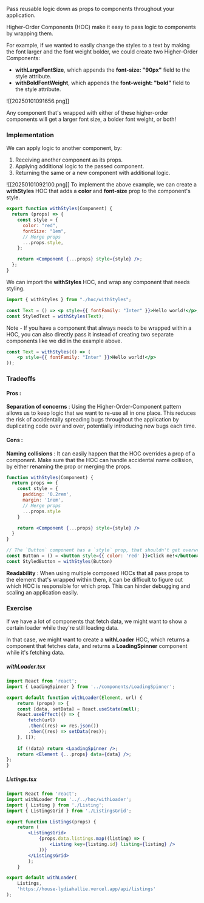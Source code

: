 
Pass reusable logic down as props to components throughout your application.

Higher-Order Components (HOC) make it easy to pass logic to components by wrapping them.

For example, if we wanted to easily change the styles to a text by making the font larger and the font weight bolder, we could create two Higher-Order Components:

- **withLargeFontSize**, which appends the **font-size: "90px"** field to the style attribute.
- **withBoldFontWeight**, which appends the **font-weight: "bold"** field to the style attribute.

![[20250101091656.png]]

Any component that's wrapped with either of these higher-order components will get a larger font size, a bolder font weight, or both!

### Implementation

We can apply logic to another component, by:

1. Receiving another component as its props.
2. Applying additional logic to the passed component.
3. Returning the same or a new component with additional logic.

![[20250101092100.png]]
To implement the above example, we can create a **withStyles** HOC that adds a **color** and **font-size** prop to the component's style.

```jsx
export function withStyles(Component) {
  return (props) => {
    const style = {
      color: "red",
      fontSize: "1em",
      // Merge props
      ...props.style,
    };

    return <Component {...props} style={style} />;
  };
}
```

We can import the **withStyles** HOC, and wrap any component that needs styling.

```jsx
import { withStyles } from "./hoc/withStyles";

const Text = () => <p style={{ fontFamily: "Inter" }}>Hello world!</p>;
const StyledText = withStyles(Text);
```

Note - If you have a component that always needs to be wrapped within a HOC, you can also directly pass it instead of creating two separate components like we did in the example above.

```jsx
const Text = withStyles(() => (
	<p style={{ fontFamily: "Inter" }}>Hello world!</p>
));
```

### Tradeoffs

#### Pros :

**Separation of concerns** : Using the Higher-Order-Component pattern allows us to keep logic that we want to re-use all in one place. This reduces the risk of accidentally spreading bugs throughout the application by duplicating code over and over, potentially introducing new bugs each time.

#### Cons :

**Naming collisions** : It can easily happen that the HOC overrides a prop of a component. Make sure that the HOC can handle accidental name collision, by either renaming the prop or merging the props.

```jsx
function withStyles(Component) {
  return props => {
    const style = {
      padding: '0.2rem',
      margin: '1rem',
      // Merge props
      ...props.style
    }

    return <Component {...props} style={style} />
  }
}

// The `Button` component has a `style` prop, that shouldn't get overwritten in the HOC.
const Button = () = <button style={{ color: 'red' }}>Click me!</button>
const StyledButton = withStyles(Button)
```

**Readability** : When using multiple composed HOCs that all pass props to the element that's wrapped within them, it can be difficult to figure out which HOC is responsible for which prop. This can hinder debugging and scaling an application easily.

### Exercise

If we have a lot of components that fetch data, we might want to show a certain loader while they're still loading data.

In that case, we might want to create a **withLoader** HOC, which returns a component that fetches data, and returns a **LoadingSpinner** component while it's fetching data.

##### withLoader.tsx

```jsx
import React from 'react';
import { LoadingSpinner } from '../components/LoadingSpinner';

export default function withLoader(Element, url) {
	return (props) => {
	const [data, setData] = React.useState(null);
	React.useEffect(() => {
		fetch(url)
		.then((res) => res.json())
		.then((res) => setData(res));
	}, []);
	
    if (!data) return <LoadingSpinner />;
	return <Element {...props} data={data} />;
};
}
```

##### Listings.tsx

```jsx
import React from 'react';
import withLoader from '../../hoc/withLoader';
import { Listing } from './Listing';
import { ListingsGrid } from './ListingsGrid';

export function Listings(props) {
	return (
		<ListingsGrid>
			{props.data.listings.map((listing) => (
				<Listing key={listing.id} listing={listing} />
			))}
		</ListingsGrid>
		);
	}

export default withLoader(
	Listings,
	'https://house-lydiahallie.vercel.app/api/listings'
);
```

